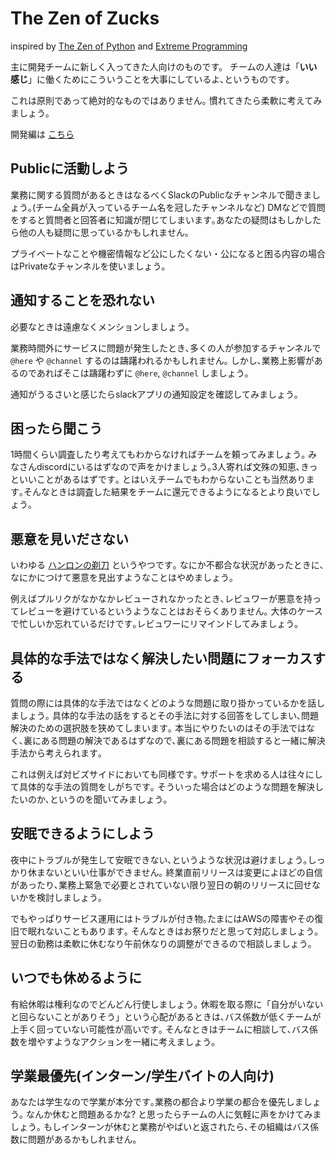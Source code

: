 # The Zen of Zucks

inspired by [The Zen of Python](https://www.python.org/dev/peps/pep-0020/) and [Extreme Programming](https://www.amazon.co.jp/dp/4274217620)

主に開発チームに新しく入ってきた人向けのものです。
チームの人達は「**いい感じ**」に働くためにこういうことを大事にしているよ､というものです｡

これは原則であって絶対的なものではありません｡
慣れてきたら柔軟に考えてみましょう｡

開発編は [こちら](the-zen-of-zucks-for-dev.md)

## Publicに活動しよう

業務に関する質問があるときはなるべくSlackのPublicなチャンネルで聞きましょう｡(チーム全員が入っているチーム名を冠したチャンネルなど)
DMなどで質問をすると質問者と回答者に知識が閉じてしまいます｡あなたの疑問はもしかしたら他の人も疑問に思っているかもしれません｡

プライベートなことや機密情報など公にしたくない・公になると困る内容の場合はPrivateなチャンネルを使いましょう｡

## 通知することを恐れない

必要なときは遠慮なくメンションしましょう｡

業務時間外にサービスに問題が発生したとき､多くの人が参加するチャンネルで `@here` や `@channel` するのは躊躇われるかもしれません｡
しかし､業務上影響があるのであればそこは躊躇わずに `@here`, `@channel` しましょう｡

通知がうるさいと感じたらslackアプリの通知設定を確認してみましょう｡

## 困ったら聞こう

1時間くらい調査したり考えてもわからなければチームを頼ってみましょう｡
みなさんdiscordにいるはずなので声をかけましょう｡3人寄れば文殊の知恵､きっといいことがあるはずです｡
とはいえチームでもわからないことも当然あります｡そんなときは調査した結果をチームに還元できるようになるとより良いでしょう｡

## 悪意を見いださない

いわゆる [ハンロンの剃刀](https://ja.wikipedia.org/wiki/%E3%83%8F%E3%83%B3%E3%83%AD%E3%83%B3%E3%81%AE%E5%89%83%E5%88%80) というやつです｡
なにか不都合な状況があったときに､なにかにつけて悪意を見出すようなことはやめましょう｡

例えばプルリクがなかなかレビューされなかったとき､レビュワーが悪意を持ってレビューを避けているというようなことはおそらくありません｡
大体のケースで忙しいか忘れているだけです｡レビュワーにリマインドしてみましょう｡

## 具体的な手法ではなく解決したい問題にフォーカスする

質問の際には具体的な手法ではなくどのような問題に取り掛かっているかを話しましょう｡
具体的な手法の話をするとその手法に対する回答をしてしまい､問題解決のための選択肢を狭めてしまいます｡
本当にやりたいのはその手法ではなく､裏にある問題の解決であるはずなので､裏にある問題を相談すると一緒に解決手法から考えられます｡

これは例えば対ビズサイドにおいても同様です｡
サポートを求める人は往々にして具体的な手法の質問をしがちです｡
そういった場合はどのような問題を解決したいのか､というのを聞いてみましょう｡

## 安眠できるようにしよう

夜中にトラブルが発生して安眠できない､というような状況は避けましょう｡しっかり休まないといい仕事ができません｡
終業直前リリースは変更によほどの自信があったり､業務上緊急で必要とされていない限り翌日の朝のリリースに回せないかを検討しましょう｡

でもやっぱりサービス運用にはトラブルが付き物｡たまにはAWSの障害やその復旧で眠れないこともあります｡
そんなときはお祭りだと思って対応しましょう｡翌日の勤務は柔軟に休むなり午前休なりの調整ができるので相談しましょう｡

## いつでも休めるように

有給休暇は権利なのでどんどん行使しましょう｡
休暇を取る際に「自分がいないと回らないことがありそう」という心配があるときは､バス係数が低くチームが上手く回っていない可能性が高いです｡
そんなときはチームに相談して､バス係数を増やすようなアクションを一緒に考えましょう｡

## 学業最優先(インターン/学生バイトの人向け)

あなたは学生なので学業が本分です｡業務の都合より学業の都合を優先しましょう｡
なんか休むと問題あるかな? と思ったらチームの人に気軽に声をかけてみましょう｡
もしインターンが休むと業務がやばいと返されたら､その組織はバス係数に問題があるかもしれません｡
